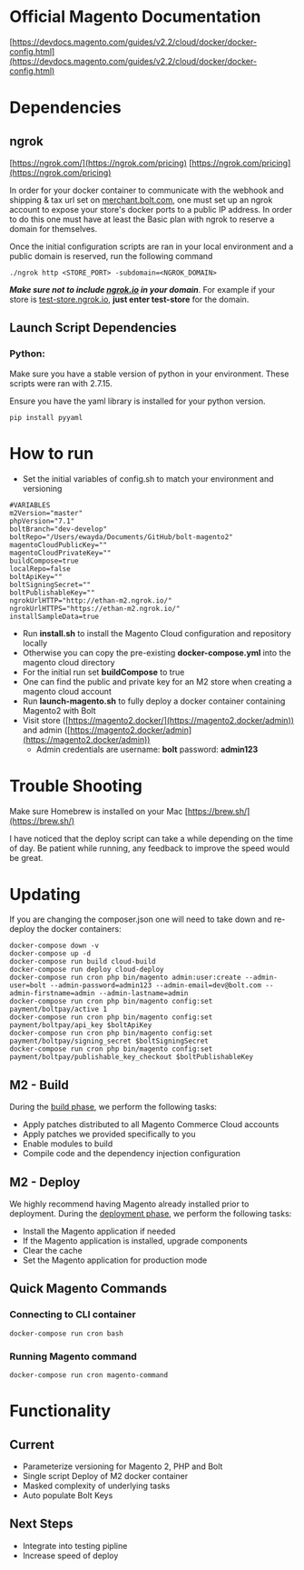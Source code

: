 # Official Magento Documentation

[https://devdocs.magento.com/guides/v2.2/cloud/docker/docker-config.html](https://devdocs.magento.com/guides/v2.2/cloud/docker/docker-config.html)

# Dependencies

## ngrok

[https://ngrok.com/](https://ngrok.com/pricing)
[https://ngrok.com/pricing](https://ngrok.com/pricing)

In order for your docker container to communicate with the webhook and shipping & tax url set on [merchant.bolt.com](http://merchant.bolt.com/), one must set up an ngrok account to expose your store's docker ports to a public IP address. In order to do this one must have at least the Basic plan with ngrok to reserve a domain for themselves. 

Once the initial configuration scripts are ran in your local environment and a public domain is reserved, run the following command 

    ./ngrok http <STORE_PORT> -subdomain=<NGROK_DOMAIN>

***Make sure not to include [ngrok.io](http://ngrok.io) in your domain***. For example if your store is [test-store.ngrok.io](http://test-store.ngrok.io), **just enter test-store** for the domain. 

## Launch Script Dependencies

### Python:

Make sure you have a stable version of python in your environment. These scripts were ran with 2.7.15.

Ensure you have the yaml library is installed for your python version. 

    pip install pyyaml

# How to run

- Set the initial variables of config.sh to match your environment and versioning
```
#VARIABLES
m2Version="master"
phpVersion="7.1"
boltBranch="dev-develop"
boltRepo="/Users/ewayda/Documents/GitHub/bolt-magento2"
magentoCloudPublicKey=""
magentoCloudPrivateKey=""
buildCompose=true
localRepo=false
boltApiKey=""
boltSigningSecret=""
boltPublishableKey=""
ngrokUrlHTTP="http://ethan-m2.ngrok.io/"
ngrokUrlHTTPS="https://ethan-m2.ngrok.io/"
installSampleData=true
```    

- Run **install.sh** to install the Magento Cloud configuration and repository locally
- Otherwise you can copy the pre-existing **docker-compose.yml** into the magento cloud directory
- For the initial run set **buildCompose** to true
- One can find the public and private key for an M2 store when creating a magento cloud account
- Run **launch-magento.sh** to fully deploy a docker container containing Magento2 with Bolt
- Visit store ([https://magento2.docker/](https://magento2.docker/admin)) and admin ([https://magento2.docker/admin](https://magento2.docker/admin))
    - Admin credentials are username: **bolt** password: **admin123**

# Trouble Shooting

Make sure Homebrew is installed on your Mac [https://brew.sh/](https://brew.sh/)

I have noticed that the deploy script can take a while depending on the time of day. Be patient while running, any feedback to improve the speed would be great. 

# Updating

If you are changing the composer.json one will need to take down and re-deploy the docker containers:

    docker-compose down -v
    docker-compose up -d
    docker-compose run build cloud-build
    docker-compose run deploy cloud-deploy
    docker-compose run cron php bin/magento admin:user:create --admin-user=bolt --admin-password=admin123 --admin-email=dev@bolt.com --admin-firstname=admin --admin-lastname=admin
    docker-compose run cron php bin/magento config:set payment/boltpay/active 1
    docker-compose run cron php bin/magento config:set payment/boltpay/api_key $boltApiKey
    docker-compose run cron php bin/magento config:set payment/boltpay/signing_secret $boltSigningSecret
    docker-compose run cron php bin/magento config:set payment/boltpay/publishable_key_checkout $boltPublishableKey



## M2 - Build

During the [build phase](https://devdocs.magento.com/guides/v2.3/cloud/reference/discover-deploy.html#cloud-deploy-over-phases-build), we perform the following tasks:

- Apply patches distributed to all Magento Commerce Cloud accounts
- Apply patches we provided specifically to you
- Enable modules to build
- Compile code and the dependency injection configuration

## M2 - Deploy

We highly recommend having Magento already installed prior to deployment. During the [deployment phase](https://devdocs.magento.com/guides/v2.3/cloud/reference/discover-deploy.html#cloud-deploy-over-phases-hook), we perform the following tasks:

- Install the Magento application if needed
- If the Magento application is installed, upgrade components
- Clear the cache
- Set the Magento application for production mode

## Quick Magento Commands

### Connecting to CLI container
    docker-compose run cron bash
### Running Magento command
    docker-compose run cron magento-command
    
# Functionality

## Current

- Parameterize versioning for Magento 2, PHP and Bolt
- Single script Deploy of M2 docker container
- Masked complexity of underlying tasks
- Auto populate Bolt Keys

## Next Steps

- Integrate into testing pipline
- Increase speed of deploy
